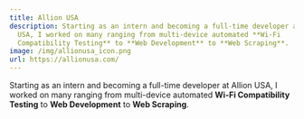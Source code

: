 ```yaml
---
title: Allion USA
description: Starting as an intern and becoming a full-time developer at Allion
  USA, I worked on many ranging from multi-device automated **Wi-Fi
  Compatibility Testing** to **Web Development** to **Web Scraping**.
image: /img/allionusa_icon.png
url: https://allionusa.com/
---
```

Starting as an intern and becoming a full-time developer at Allion USA, I worked on many ranging from multi-device automated **Wi-Fi Compatibility Testing** to **Web Development** to **Web Scraping**.